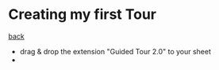 # Creating my first Tour

[back](./readme.md)

- drag & drop the extension "Guided Tour 2.0" to your sheet 
- 
